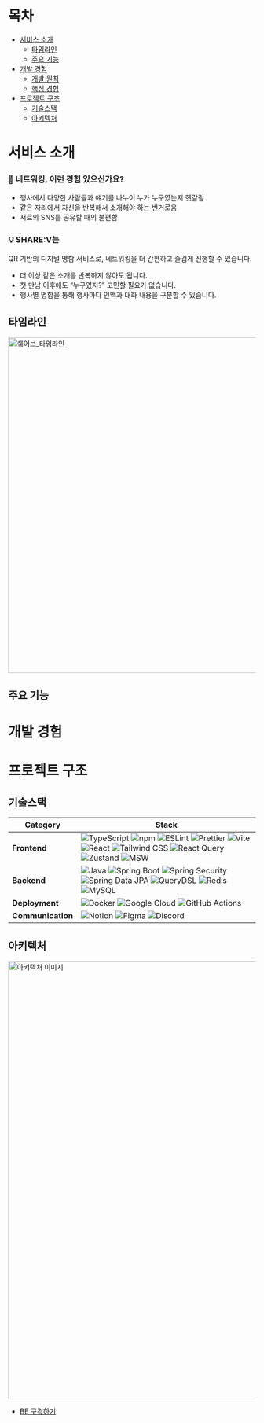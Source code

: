# 목차

- [서비스 소개](#서비스-소개)
  - [타임라인](#타임라인)
  - [주요 기능](#주요-기능)
- [개발 경험](#개발-경험)
  - [개발 원칙](#개발-원칙)
  - [핵심 경험](#핵심-경험)
- [프로젝트 구조](#프로젝트-구조)
  - [기술스택](#기술스택)
  - [아키텍처](#아키텍처)

# 서비스 소개

### 🤔 네트워킹, 이런 경험 있으신가요?

- 행사에서 다양한 사람들과 얘기를 나누어 누가 누구였는지 헷갈림
- 같은 자리에서 자신을 반복해서 소개해야 하는 번거로움
- 서로의 SNS를 공유할 때의 불편함

### 💡 SHARE:V는

QR 기반의 디지털 명함 서비스로, 네트워킹을 더 간편하고 즐겁게 진행할 수 있습니다.

- 더 이상 같은 소개를 반복하지 않아도 됩니다.
- 첫 만남 이후에도 “누구였지?” 고민할 필요가 없습니다.
- 행사별 명함을 통해 행사마다 인맥과 대화 내용을 구분할 수 있습니다.

## 타임라인
<img width="1554" height="683" alt="쉐어브_타임라인" src="https://github.com/user-attachments/assets/08571860-cdc3-40e0-906a-69e92185bd03" />

## 주요 기능

# 개발 경험

# 프로젝트 구조
## 기술스택

| Category          | Stack                                                                                                                                                                                                                                                                                                                                                                                                                                                                                                                                                                                                                                                                                                                                                                                                                                                                                                                                                                               |
| ----------------- | ----------------------------------------------------------------------------------------------------------------------------------------------------------------------------------------------------------------------------------------------------------------------------------------------------------------------------------------------------------------------------------------------------------------------------------------------------------------------------------------------------------------------------------------------------------------------------------------------------------------------------------------------------------------------------------------------------------------------------------------------------------------------------------------------------------------------------------------------------------------------------------------------------------------------------------------------------------------------------------- |
| **Frontend**      | ![TypeScript](https://img.shields.io/badge/TypeScript-3178C6?style=flat&logo=typescript&logoColor=white) ![npm](https://img.shields.io/badge/npm-CB3837?style=flat&logo=npm&logoColor=white) ![ESLint](https://img.shields.io/badge/ESLint-4B32C3?style=flat&logo=eslint&logoColor=white) ![Prettier](https://img.shields.io/badge/Prettier-F7B93E?style=flat&logo=prettier&logoColor=black) ![Vite](https://img.shields.io/badge/Vite-646CFF?style=flat&logo=vite&logoColor=white) ![React](https://img.shields.io/badge/React-61DAFB?style=flat&logo=react&logoColor=black) ![Tailwind CSS](https://img.shields.io/badge/Tailwind_CSS-38B2AC?style=flat&logo=tailwind-css&logoColor=white) ![React Query](https://img.shields.io/badge/React_Query-FF4154?style=flat&logo=react-query&logoColor=white) ![Zustand](https://img.shields.io/badge/Zustand-000000?style=flat&logo=zustand&logoColor=white) ![MSW](https://img.shields.io/badge/MSW-FF6A33?style=flat&logoColor=white) |
| **Backend**       | ![Java](https://img.shields.io/badge/Java-ED8B00?style=flat&logo=openjdk&logoColor=white) ![Spring Boot](https://img.shields.io/badge/Spring_Boot-6DB33F?style=flat&logo=spring-boot&logoColor=white) ![Spring Security](https://img.shields.io/badge/Spring_Security-6DB33F?style=flat&logo=spring-security&logoColor=white) ![Spring Data JPA](https://img.shields.io/badge/Spring_Data_JPA-6DB33F?style=flat&logo=spring&logoColor=white) ![QueryDSL](https://img.shields.io/badge/QueryDSL-4479A1?style=flat&logoColor=white) ![Redis](https://img.shields.io/badge/Redis-DC382D?style=flat&logo=redis&logoColor=white) ![MySQL](https://img.shields.io/badge/MySQL-4479A1?style=flat&logo=mysql&logoColor=white)                                                                                                                                                                                                                                                               |
| **Deployment**    | ![Docker](https://img.shields.io/badge/Docker-2496ED?style=flat&logo=docker&logoColor=white) ![Google Cloud](https://img.shields.io/badge/Google_Cloud-4285F4?style=flat&logo=google-cloud&logoColor=white) ![GitHub Actions](https://img.shields.io/badge/GitHub_Actions-2088FF?style=flat&logo=github-actions&logoColor=white)                                                                                                                                                                                                                                                                                                                                                                                                                                                                                                                                                                                                                                                    |
| **Communication** | ![Notion](https://img.shields.io/badge/Notion-000000?style=flat&logo=notion&logoColor=white) ![Figma](https://img.shields.io/badge/Figma-F24E1E?style=flat&logo=figma&logoColor=white) ![Discord](https://img.shields.io/badge/Discord-7289DA?style=flat&logo=discord&logoColor=white)                                                                                                                                                                                                                                                                                                                                                                                                                                                                                                                                                                                                                                                                                              |

## 아키텍처

<img width="2684" height="892" alt="아키텍처 이미지" src="https://github.com/user-attachments/assets/09dd6b24-4592-4346-82e0-9c4e3e0be154" />

- [BE 구경하기](https://github.com/Nowdays-Goodnight-Cool-Niang/SharEv-Backend)
